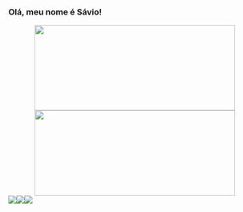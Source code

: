 ### Olá, meu nome é Sávio!

<div align="center">
  <a href="https://github.com/buenosavio">
  <img height="170em" width=400em src="https://github-readme-stats.vercel.app/api?username=buenosavio&show_icons=true&theme=dark&include_all_commits=true&count_private=true">
  <img height="170em" width=400em src="https://github-readme-stats.vercel.app/api/top-langs/?username=buenosavio&layout=compact&langs_count=7&theme=dark">
</div>
 
<div style="display:flex">
  <a href="https://instagram.com/buenosavio" target="_blank"><img src="https://img.shields.io/badge/-Instagram-%23E4405F?style=for-the-badge&logo=instagram&logoColor=white" target="_blank"></a>
  <a href = "mailto:souzasavio@outlook.com"><img src="https://img.shields.io/badge/-Gmail-%23333?style=for-the-badge&logo=gmail&logoColor=white" target="_blank"></a>
  <a href="https://www.linkedin.com/in/buenosavio" target="_blank"><img src="https://img.shields.io/badge/-LinkedIn-%230077B5?style=for-the-badge&logo=linkedin&logoColor=white" target="_blank"></a> 
</div>
